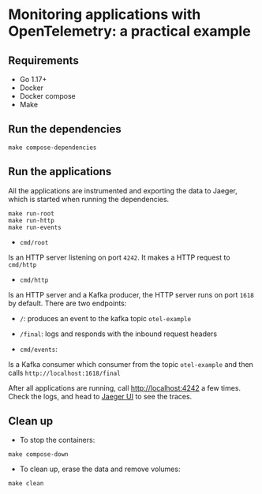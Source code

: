  # Monitoring applications with OpenTelemetry: a practical example
 
## Requirements
 - Go 1.17+
 - Docker
 - Docker compose
 - Make

## Run the dependencies

```shell
make compose-dependencies 
```

## Run the applications

All the applications are instrumented and exporting the data to Jaeger, which is
started when running the dependencies.

```shell
make run-root
make run-http
make run-events
```

 - `cmd/root`

Is an HTTP server listening on port `4242`. It makes a HTTP request to `cmd/http`

- `cmd/http`

Is an HTTP server and a Kafka producer, the HTTP server runs on port `1618` by default.
There are two endpoints:
 - `/`: produces an event to the kafka topic `otel-example`
 - `/final`: logs and responds with the inbound request headers 

 - `cmd/events`:

Is a Kafka consumer which consumer from the topic `otel-example` and then calls `http://localhost:1618/final`

After all applications are running, call [http://localhost:4242](http://localhost:4242) a few times.
Check the logs, and head to [Jaeger UI](http://localhost:16686/search) to see the traces.

## Clean up

- To stop the containers:

```shell
make compose-down
```

- To clean up, erase the data and remove volumes:

```shell
make clean
```

